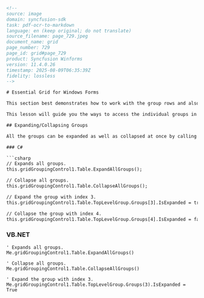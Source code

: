 ```html
<!-- 
source: image
domain: syncfusion-sdk
task: pdf-ocr-to-markdown
language: en (keep original; do not translate)
source_filename: page_729.jpeg
document_name: grid
page_number: 729
page_id: grid#page_729
product: Syncfusion Winforms
version: 11.4.0.26
timestamp: 2025-08-09T06:35:39Z
fidelity: lossless
-->

# Essential Grid for Windows Forms

This section best demonstrates how to work with the group rows and also shows how the groups are organized into a grouping grid. The Grouping Grid architecture can be viewed as a binary where the different grid elements like group rows, summary rows, filter rows, etc. form the nodes of the tree having the data records at the bottom as leaf nodes. A group can be a final node with records or it can be a node with nested groups rooting a sub tree.

This lesson will guide you the ways to access the individual groups in a collection, to retrieve all the groups, to expand/collapse groups and will discuss some of the properties and events used to process the groups.

## Expanding/Collapsing Groups

All the groups can be expanded as well as collapsed at once by calling the respective methods, Table.ExpandAllGroups and Table.CollapseAllGroups. To expand or collapse a specific group, set Group.IsExpanded property to true or false respectively. Following code example illustrates this.

### C#

```csharp
// Expands all groups.
this.gridGroupingControl1.Table.ExpandAllGroups();

// Collapse all groups.
this.gridGroupingControl1.Table.CollapseAllGroups();

// Expand the group with index 3.
this.gridGroupingControl1.Table.TopLevelGroup.Groups[3].IsExpanded = true;

// Collapse the group with index 4.
this.gridGroupingControl1.Table.TopLevelGroup.Groups[4].IsExpanded = false;
```

### VB.NET

```vbnet
' Expands all groups.
Me.gridGroupingControl1.Table.ExpandAllGroups()

' Collapse all groups.
Me.gridGroupingControl1.Table.CollapseAllGroups()

' Expand the group with index 3.
Me.gridGroupingControl1.Table.TopLevelGroup.Groups(3).IsExpanded = True
```

<!-- tags: [product, module, control, api, version?] keywords: [group rows, grouping grid, expand, collapse, Group.IsExpanded, Table.ExpandAllGroups, Table.CollapseAllGroups, tree] -->
```